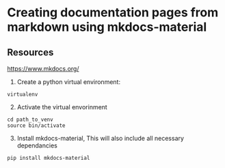 # Creating documentation pages from markdown using mkdocs-material

## Resources

https://www.mkdocs.org/


 1. Create a python virtual environment:
```
virtualenv 
```
2. Activate the virtual envorinment
```
cd path_to_venv
source bin/activate
```
3. Install mkdocs-material, This will also include all necessary dependancies
```
pip install mkdocs-material
```
